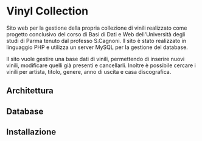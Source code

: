 # Vinyl Collection

Sito web per la gestione della propria collezione di vinili realizzato come progetto conclusivo del corso di Basi di Dati e Web dell'Università degli studi di Parma tenuto dal professo S.Cagnoni. Il sito è stato realizzato in linguaggio PHP e utilizza un server MySQL per la gestione del database.

Il sito vuole gestire una base dati di vinili, permettendo di inserire nuovi vinili, modificare quelli già presenti e cancellarli. Inoltre è possibile cercare i vinili per artista, titolo, genere, anno di uscita e casa discografica.

## Architettura

## Database

## Installazione